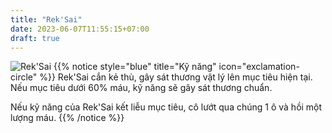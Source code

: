 ```yaml
---
title: "Rek'Sai"
date: 2023-06-07T11:55:15+07:00
draft: true
---
```

![Rek'Sai](https://storage.googleapis.com/www.publish.nocodesites.co.uk/prod/2542/files/7a709a4d2db497a5cbf904ef4c2bf8b7391f6141aa9cbf8155b97d8948e87e05e2e37daa13cb110359faa459e2714d43d7d1a287b8b026841a9371cc4dde9ba5.png)
{{% notice style="blue" title="Kỹ năng" icon="exclamation-circle" %}}
Rek'Sai cắn kẻ thù, gây sát thương vật lý lên mục tiêu hiện tại. Nếu mục tiêu dưới 60% máu, kỹ năng sẽ gây sát thương chuẩn.

Nếu kỹ năng của Rek'Sai kết liễu mục tiêu, cô lướt qua chúng 1 ô và hồi một lượng máu.
{{% /notice %}}
